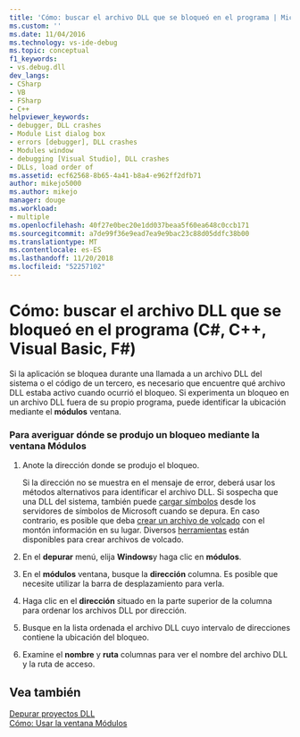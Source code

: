 ```yaml
---
title: 'Cómo: buscar el archivo DLL que se bloqueó en el programa | Microsoft Docs'
ms.custom: ''
ms.date: 11/04/2016
ms.technology: vs-ide-debug
ms.topic: conceptual
f1_keywords:
- vs.debug.dll
dev_langs:
- CSharp
- VB
- FSharp
- C++
helpviewer_keywords:
- debugger, DLL crashes
- Module List dialog box
- errors [debugger], DLL crashes
- Modules window
- debugging [Visual Studio], DLL crashes
- DLLs, load order of
ms.assetid: ecf62568-8b65-4a41-b8a4-e962ff2dfb71
author: mikejo5000
ms.author: mikejo
manager: douge
ms.workload:
- multiple
ms.openlocfilehash: 40f27e0bec20e1dd037beaa5f60ea648c0ccb171
ms.sourcegitcommit: a7de99f36e9ead7ea9e9bac23c88d05ddfc38b00
ms.translationtype: MT
ms.contentlocale: es-ES
ms.lasthandoff: 11/20/2018
ms.locfileid: "52257102"
---
```

# <a name="how-to-find-which-dll-your-program-crashed-in-c-c-visual-basic-f"></a>Cómo: buscar el archivo DLL que se bloqueó en el programa (C#, C++, Visual Basic, F#)
  
 Si la aplicación se bloquea durante una llamada a un archivo DLL del sistema o el código de un tercero, es necesario que encuentre qué archivo DLL estaba activo cuando ocurrió el bloqueo. Si experimenta un bloqueo en un archivo DLL fuera de su propio programa, puede identificar la ubicación mediante el **módulos** ventana.  
  
### <a name="to-find-where-a-crash-occurred-using-the-modules-window"></a>Para averiguar dónde se produjo un bloqueo mediante la ventana Módulos  
  
1.  Anote la dirección donde se produjo el bloqueo.

    Si la dirección no se muestra en el mensaje de error, deberá usar los métodos alternativos para identificar el archivo DLL. Si sospecha que una DLL del sistema, también puede [cargar símbolos](../debugger/specify-symbol-dot-pdb-and-source-files-in-the-visual-studio-debugger.md) desde los servidores de símbolos de Microsoft cuando se depura. En caso contrario, es posible que deba [crear un archivo de volcado](../debugger/using-dump-files.md) con el montón información en su lugar. Diversos [herramientas](https://blogs.msdn.microsoft.com/andrehal/2009/12/31/what-is-a-dump-and-how-do-i-create-one/) están disponibles para crear archivos de volcado.
  
2.  En el **depurar** menú, elija **Windows**y haga clic en **módulos**.  
  
3.  En el **módulos** ventana, busque la **dirección** columna. Es posible que necesite utilizar la barra de desplazamiento para verla.  
  
4.  Haga clic en el **dirección** situado en la parte superior de la columna para ordenar los archivos DLL por dirección.  
  
5.  Busque en la lista ordenada el archivo DLL cuyo intervalo de direcciones contiene la ubicación del bloqueo.  
  
6.  Examine el **nombre** y **ruta** columnas para ver el nombre del archivo DLL y la ruta de acceso.  
  
## <a name="see-also"></a>Vea también  
 [Depurar proyectos DLL](../debugger/debugging-dll-projects.md)   
 [Cómo: Usar la ventana Módulos](../debugger/how-to-use-the-modules-window.md)